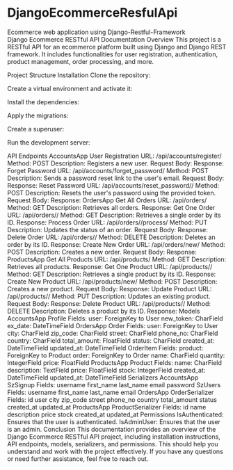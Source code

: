 # DjangoEcommerceResfulApi
Ecommerce web application using Django-Restful-Framework  
Django Ecommerce RESTful API Documentation
Overview
This project is a RESTful API for an ecommerce platform built using Django and Django REST framework. It includes functionalities for user registration, authentication, product management, order processing, and more.

Project Structure
Installation
Clone the repository:

Create a virtual environment and activate it:

Install the dependencies:

Apply the migrations:

Create a superuser:

Run the development server:

API Endpoints
AccountsApp
User Registration
URL: /api/accounts/register/
Method: POST
Description: Registers a new user.
Request Body:
Response:
Forget Password
URL: /api/accounts/forget_password/
Method: POST
Description: Sends a password reset link to the user's email.
Request Body:
Response:
Reset Password
URL: /api/accounts/reset_password/<token>/
Method: POST
Description: Resets the user's password using the provided token.
Request Body:
Response:
OrdersApp
Get All Orders
URL: /api/orders/
Method: GET
Description: Retrieves all orders.
Response:
Get One Order
URL: /api/orders/<pk>/
Method: GET
Description: Retrieves a single order by its ID.
Response:
Process Order
URL: /api/orders/<pk>/process/
Method: PUT
Description: Updates the status of an order.
Request Body:
Response:
Delete Order
URL: /api/orders/<pk>/
Method: DELETE
Description: Deletes an order by its ID.
Response:
Create New Order
URL: /api/orders/new/
Method: POST
Description: Creates a new order.
Request Body:
Response:
ProductsApp
Get All Products
URL: /api/products/
Method: GET
Description: Retrieves all products.
Response:
Get One Product
URL: /api/products/<pk>/
Method: GET
Description: Retrieves a single product by its ID.
Response:
Create New Product
URL: /api/products/new/
Method: POST
Description: Creates a new product.
Request Body:
Response:
Update Product
URL: /api/products/<pk>/
Method: PUT
Description: Updates an existing product.
Request Body:
Response:
Delete Product
URL: /api/products/<pk>/
Method: DELETE
Description: Deletes a product by its ID.
Response:
Models
AccountsApp
Profile
Fields:
user: ForeignKey to User
new_token: CharField
ex_date: DateTimeField
OrdersApp
Order
Fields:
user: ForeignKey to User
city: CharField
zip_code: CharField
street: CharField
phone_no: CharField
country: CharField
total_amount: FloatField
status: CharField
created_at: DateTimeField
updated_at: DateTimeField
OrderItem
Fields:
product: ForeignKey to Product
order: ForeignKey to Order
name: CharField
quantity: IntegerField
price: FloatField
ProductsApp
Product
Fields:
name: CharField
description: TextField
price: FloatField
stock: IntegerField
created_at: DateTimeField
updated_at: DateTimeField
Serializers
AccountsApp
SzSignup
Fields:
username
first_name
last_name
email
password
SzUsers
Fields:
username
first_name
last_name
email
OrdersApp
OrderSerializer
Fields:
id
user
city
zip_code
street
phone_no
country
total_amount
status
created_at
updated_at
ProductsApp
ProductSerializer
Fields:
id
name
description
price
stock
created_at
updated_at
Permissions
IsAuthenticated: Ensures that the user is authenticated.
IsAdminUser: Ensures that the user is an admin.
Conclusion
This documentation provides an overview of the Django Ecommerce RESTful API project, including installation instructions, API endpoints, models, serializers, and permissions. This should help you understand and work with the project effectively. If you have any questions or need further assistance, feel free to reach out.